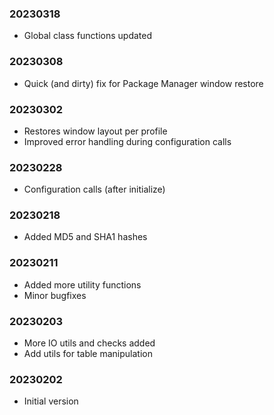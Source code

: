 ### 20230318

  * Global class functions updated

### 20230308

  * Quick (and dirty) fix for Package Manager window restore

### 20230302

  * Restores window layout per profile
  * Improved error handling during configuration calls

### 20230228

  * Configuration calls (after initialize)

### 20230218

  * Added MD5 and SHA1 hashes

### 20230211

  * Added more utility functions
  * Minor bugfixes

### 20230203

  * More IO utils and checks added
  * Add utils for table manipulation

### 20230202

  * Initial version
